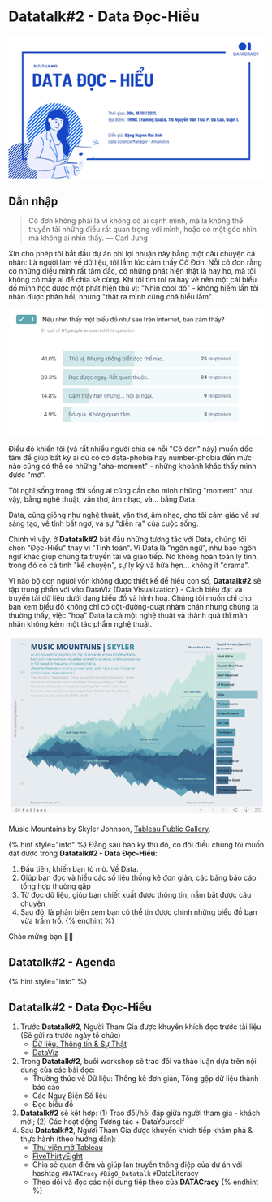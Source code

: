 # Datatalk\#2 - Data Đọc-Hiểu

![](../../.gitbook/assets/image%20%2843%29.png)

## Dẫn nhập

> Cô đơn không phải là vì không có ai cạnh mình, mà là không thể truyền tải những điều rất quan trọng với mình, hoặc có một góc nhìn mà không ai nhìn thấy. — Carl Jung

Xin cho phép tôi bắt đầu dự án phi lợi nhuận này bằng một câu chuyện cá nhân: Là người làm về dữ liệu, tôi lắm lúc cảm thấy Cô Đơn. Nỗi cô đơn rằng có những điều mình rất tâm đắc, có những phát hiện thật là hay ho, mà tôi không có mấy ai để chia sẻ cùng. Khi tôi tìm tòi ra hay vẽ nên một cái biểu đồ minh học được một phát hiện thú vị: "Nhìn cool đó" - không hiếm lần tôi nhận được phản hồi, nhưng "thật ra mình cũng chả hiểu lắm".

![Kh&#x1EA3;o s&#xE1;t t&#x1EEB; DATAcracy Persona](../../.gitbook/assets/image%20%2842%29.png)

Điều đó khiến tôi \(và rất nhiều người chia sẻ nỗi "Cô đơn" này\) muốn dốc tâm để giúp bất kỳ ai dù có có data-phobia hay number-phobia đến mức nào cũng có thể có những "aha-moment" - những khoảnh khắc thấy mình được "mở".

Tôi nghĩ sống trong đời sống ai cũng cần cho mình những "moment" như vậy, bằng nghệ thuật, văn thơ, âm nhạc, và... bằng Data.

Data, cũng giống như nghệ thuật, văn thơ, âm nhạc, cho tôi cảm giác về sự sáng tạo, về tính bất ngờ, và sự "diễn ra" của cuộc sống.

Chính vì vậy, ở **Datatalk\#2** bắt đầu những tương tác với Data, chúng tôi chọn "Đọc-Hiểu" thay vì "Tính toán". Vì Data là "ngôn ngữ", như bao ngôn ngữ khác giúp chúng ta truyền tải và giao tiếp. Nó không hoàn toàn lý tính, trong đó có cả tính "kể chuyện", sự ly kỳ và hứa hẹn... không ít "drama".

Vì não bộ con người vốn không được thiết kế để hiểu con số, **Datatalk\#2** sẽ tập trung phần với vào DataViz \(Data Visualization\) - Cách biểu đạt và truyển tải dữ liệu dưới dạng biểu đồ và hình hoạ. Chúng tôi muốn chỉ cho bạn xem biểu đồ không chỉ có cột-đường-quạt nhàm chán nhưng chúng ta thường thấy, việc "hoạ" Data là cả một nghệ thuật và thành quả thì mãn nhãn không kém một tác phẩm nghệ thuật.

![Music Mountains by Skyler Johnson, Tableau Public Gallery](../../.gitbook/assets/image%20%2846%29.png)

Music Mountains by Skyler Johnson, [Tableau Public Gallery](https://public.tableau.com/profile/skybjohnson#!/vizhome/MusicMountains/mountains). 

{% hint style="info" %}
Đằng sau bao kỳ thú đó, có đôi điều chúng tôi muốn đạt được trong **Datatalk\#2 - Data Đọc-Hiểu**:

1. Đầu tiên, khiến bạn tò mò. Về Data.
2. Giúp bạn đọc và hiểu các số liệu thống kê đơn giản, các bảng báo cáo tổng hợp thường gặp
3. Từ đọc dữ liệu, giúp bạn chiết xuất được thông tin, nắm bắt được câu chuyện
4. Sau đó, là phản biện xem bạn có thể tin được chính những biểu đồ bạn vừa trầm trồ.
{% endhint %}

Chào mừng bạn 🎉🎉

## Datatalk\#2 - Agenda

{% hint style="info" %}
## Datatalk\#2 - Data Đọc-Hiểu

1. Trước **Datatalk\#2**, Người Tham Gia được khuyến khích đọc trước tài liệu \(Sẽ gửi ra trước ngày tổ chức\)
   * [Dữ liệu, Thông tin & Sự Thật](https://www.notion.so/2-0-D-li-u-C-u-chuy-n-S-th-t-1d0e7110672348938bc5d60a9478c692)
   * [DataViz](https://www.notion.so/2-1-DataViz-Storytelling-a71f25b7c347404eb64ace182cd699c5)
2. Trong **Datatalk\#2**, buổi workshop sẽ trao đổi và thảo luận dựa trên nội dung của các bài đọc:
   * Thường thức về Dữ liệu: Thống kê đơn giản, Tổng gộp dữ liệu thành báo cáo
   * Các Nguỵ Biện Số liệu
   * Đọc biểu đồ
3. **Datatalk\#2** sẽ kết hợp: \(1\) Trao đổi/hỏi đáp giữa người tham gia - khách mời; \(2\) Các hoạt động Tương tác + DataYourself
4. Sau **Datatalk\#2**, Người Tham Gia được khuyến khích tiếp khám phá & thực hành \(theo hướng dẫn\):
   * [Thư viện mở Tableau](https://www.notion.so/Tableau-FiveThirtyEight-b1ce56e60b0d4d4d84996334d2f3de0a)
   * [FiveThirtyEight](https://www.notion.so/DataYourself-OurWorldinData-c31a790d7679416abdde78150924d9fd)
   * Chia sẻ quan điểm và giúp lan truyền thông điệp của dự án với hashtag `#DATACracy` `#BigO_Datatalk` `#`DataLiteracy
   * Theo dõi và đọc các nội dung tiếp theo của **DATACracy**
{% endhint %}

